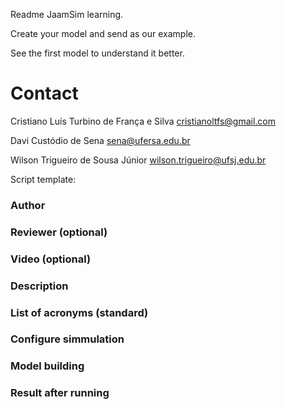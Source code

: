 Readme JaamSim learning.

Create your model and send as our example.

See the first model to understand it better.

# Contact

Cristiano Luís Turbino de França e Silva
cristianoltfs@gmail.com

Davi Custódio de Sena
sena@ufersa.edu.br

Wilson Trigueiro de Sousa Júnior
wilson.trigueiro@ufsj.edu.br

Script template:

### Author

### Reviewer (optional)

### Video (optional)

### Description

### List of acronyms (standard)

### Configure simmulation

### Model building

### Result after running

